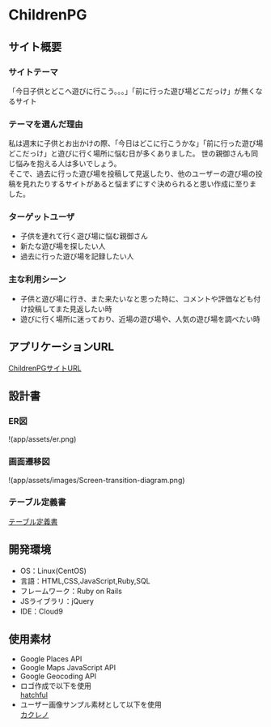 # ChildrenPG
## サイト概要
### サイトテーマ
  「今日子供とどこへ遊びに行こう。。。」「前に行った遊び場どこだっけ」が無くなるサイト
​
### テーマを選んだ理由
  私は週末に子供とお出かけの際、「今日はどこに行こうかな」「前に行った遊び場どこだっけ」と遊びに行く場所に悩む日が多くありました。
  世の親御さんも同じ悩みを抱える人は多いでしょう。<br>
  そこで、過去に行った遊び場を投稿して見返したり、他のユーザーの遊び場の投稿を見れたりするサイトがあると悩まずにすぐ決められると思い作成に至りました。
​
### ターゲットユーザ
- 子供を連れて行く遊び場に悩む親御さん
- 新たな遊び場を探したい人
- 過去に行った遊び場を記録したい人
​
### 主な利用シーン
- 子供と遊び場に行き、また来たいなと思った時に、コメントや評価なども付け投稿してまた見返したい時
- 遊びに行く場所に迷っており、近場の遊び場や、人気の遊び場を調べたい時
​
## アプリケーションURL
  [ChildrenPGサイトURL](https://children-pg.com/)
​
## 設計書
### ER図
  !(app/assets/er.png)
### 画面遷移図
  !(app/assets/images/Screen-transition-diagram.png)
### テーブル定義書
  [テーブル定義書](https://docs.google.com/spreadsheets/d/1jOBM3sZy6LnKiMm5Rac6xjVV12IoFLuvzI-UMytZUr4/edit?usp=sharing)
​
## 開発環境
- OS：Linux(CentOS)
- 言語：HTML,CSS,JavaScript,Ruby,SQL
- フレームワーク：Ruby on Rails
- JSライブラリ：jQuery
- IDE：Cloud9
​
## 使用素材
- Google Places API
- Google Maps JavaScript API
- Google Geocoding API
- ロゴ作成で以下を使用<br>
  [hatchful](https://www.shopify.com/jp/tools/logo-maker/my-logos)
- ユーザー画像サンプル素材として以下を使用<br>
  [カクレノ](https://kotonohaworks.com/free-icons/user/)